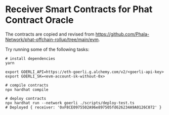 # Receiver Smart Contracts for Phat Contract Oracle

The contracts are copied and revised from <https://github.com/Phala-Network/phat-offchain-rollup/tree/main/evm>.

Try running some of the following tasks:

```shell
# install dependencies
yarn

export GOERLI_API=https://eth-goerli.g.alchemy.com/v2/<goerli-api-key>
export GOERLI_SK=<evm-account-sk-without-0x>

# compile contracts
npx hardhat compile

# deploy contracts
npx hardhat run --network goerli ./scripts/deploy-test.ts
# Deployed { receiver: '0xF8CE0975502A96e897505fd626234A9A0126C072' }

```
